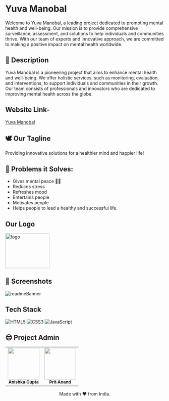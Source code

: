 # Yuva Manobal 
Welcome to Yuva Manobal, a leading project dedicated to promoting mental health and well-being. Our mission is to provide comprehensive surveillance, assessment, and solutions to help individuals and communities thrive. With our team of experts and innovative approach, we are committed to making a positive impact on mental health worldwide. 


## 📃 Description 
Yuva Manobal is a pioneering project that aims to enhance mental health and well-being. We offer holistic services, such as monitoring, evaluation, and interventions, to support individuals and communities in their growth. Our team consists of professionals and innovators who are dedicated to improving mental health across the globe.
## Website Link-
<a href="https://pritanand7.github.io/Yuva-Manobal/" target="_blank">Yuva Manobal</a>

## 🕊 Our Tagline 
Providing innovative solutions for a healthier mind and happier life!

## 🔎 Problems it Solves: <a name = "problem_statement"></a>
- Gives mental peace 🧘‍♀️
- Reduces stress
- Refreshes mood
- Entertains people
- Motivates people
- Helps people to lead a healthy and successful life.

## Our Logo <a name = "logo"></a>
<img src="https://github.com/pritanand7/Yuva-Manobal/assets/93637274/e9da36ed-a615-4882-940f-128dbf42a8f1" width=140px height=110px alt="logo">

## 📸 Screenshots <a name = "screenshots"></a>
![readmeBanner](https://github.com/pritanand7/Yuva-Manobal/assets/93637274/769d1e98-0c7c-442b-9310-7acac8a1aab6)


## Tech Stack <a name = "tech_stack"></a>
<img alt="HTML5" src="https://img.shields.io/badge/html5-%23fca9ae.svg?style=for-the-badge&logo=html5&logoColor=140200"/>
<img alt="CSS3" src="https://img.shields.io/badge/css3-%23ffd2ce.svg?style=for-the-badge&logo=css3&logoColor=140200"/>
<img alt="JavaScript" src="https://img.shields.io/badge/javascript-%23e4626b.svg?style=for-the-badge&logo=javascript&logoColor=%23F7DF1E"/>

## 😎 Project Admin <a name = "admin"></a>

<table>
  <tr>
<td align="center"><a href="http://anishka811.github.io/anishkagupta"><img src="https://github.com/pritanand7/Yuva-Manobal/assets/93637274/a379e2ce-7abe-44b5-a8f0-b179cf89cf30" width="100px;"><br /><sub><b>Anishka Gupta</b></sub></a></td>
<td align="center"><a href="http://pritanand7.github.io"><img src="https://github.com/pritanand7/Yuva-Manobal/assets/93637274/f770c92e-e957-4545-bb86-5b5132a905c0" width="100px;"><br /><sub><b>Prit Anand</b></sub></a></td>
  </tr>
</table>


<p align="center">
  Made with ❤ from India.
</p>

